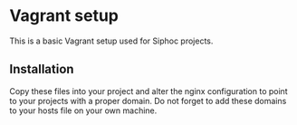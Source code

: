 # Vagrant setup
This is a basic Vagrant setup used for Siphoc projects.

## Installation
Copy these files into your project and alter the nginx configuration to point
to your projects with a proper domain. Do not forget to add these domains to
your hosts file on your own machine.
